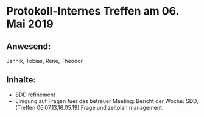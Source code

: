 # Protokoll-Internes Treffen am 06. Mai 2019

## Anwesend: 
 Jannik, Tobias, Rene, Theodor

## Inhalte:
- SDD refinement
- Einigung auf Fragen fuer das betreuer Meeting:
    Bericht der Woche: SDD, (Treffen 06,07,13,16.05.19)
    Frage und zeitplan management.